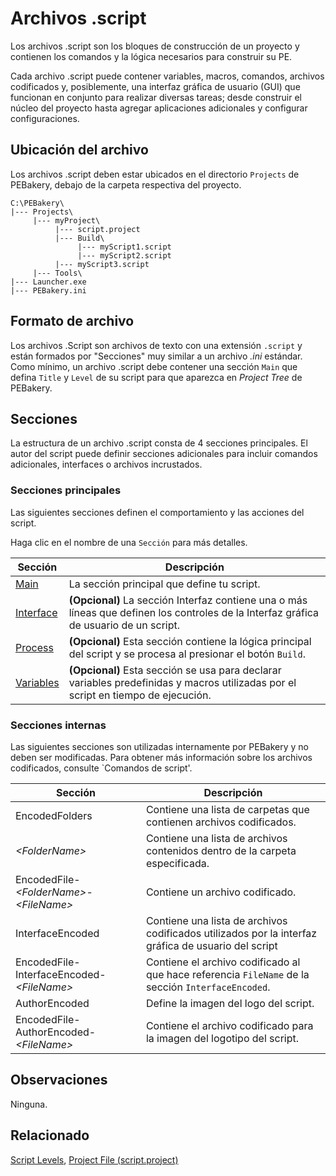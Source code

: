 # Archivos .script

Los archivos .script son los bloques de construcción de un proyecto y contienen los comandos y la lógica necesarios para construir su PE.

Cada archivo .script puede contener variables, macros, comandos, archivos codificados y, posiblemente, una interfaz gráfica de usuario (GUI) que funcionan en conjunto para realizar diversas tareas; desde construir el núcleo del proyecto hasta agregar aplicaciones adicionales y configurar configuraciones.

## Ubicación del archivo

Los archivos .script deben estar ubicados en el directorio `Projects` de PEBakery, debajo de la carpeta respectiva del proyecto.

```
C:\PEBakery\
|--- Projects\
     |--- myProject\
          |--- script.project
          |--- Build\
               |--- myScript1.script
               |--- myScript2.script
          |--- myScript3.script
     |--- Tools\
|--- Launcher.exe
|--- PEBakery.ini
```

## Formato de archivo

Los archivos .Script son archivos de texto con una extensión `.script` y están formados por "Secciones" muy similar a un archivo _.ini_ estándar. Como mínimo, un archivo .script debe contener una sección `Main` que defina `Title` y `Level` de su script para que aparezca en _Project Tree_ de PEBakery.

## Secciones

La estructura de un archivo .script consta de 4 secciones principales. El autor del script puede definir secciones adicionales para incluir comandos adicionales, interfaces o archivos incrustados.

### Secciones principales

Las siguientes secciones definen el comportamiento y las acciones del script.

Haga clic en el nombre de una `Sección` para más detalles.

| Sección | Descripción |
| --- | --- |
| [Main](./ScriptMain.md) | La sección principal que define tu script. |
| [Interface](./ScriptInterface.md) | **(Opcional)** La sección Interfaz contiene una o más líneas que definen los controles de la Interfaz gráfica de usuario de un script.  |
| [Process](./ScriptProcess.md) | **(Opcional)** Esta sección contiene la lógica principal del script y se procesa al presionar el botón `Build`. |
| [Variables](./ScriptVariables.md) | **(Opcional)** Esta sección se usa para declarar variables predefinidas y macros utilizadas por el script en tiempo de ejecución. |

### Secciones internas

Las siguientes secciones son utilizadas internamente por PEBakery y no deben ser modificadas.
Para obtener más información sobre los archivos codificados, consulte `Comandos de script'.

| Sección | Descripción |
| --- | --- |
| EncodedFolders | Contiene una lista de carpetas que contienen archivos codificados. |
| _\<FolderName>_ | Contiene una lista de archivos contenidos dentro de la carpeta especificada. |
| EncodedFile-_\<FolderName>_-_\<FileName>_ | Contiene un archivo codificado. |
| InterfaceEncoded | Contiene una lista de archivos codificados utilizados por la interfaz gráfica de usuario del script |
| EncodedFile-InterfaceEncoded-_\<FileName>_ | Contiene el archivo codificado al que hace referencia `FileName` de la sección `InterfaceEncoded`. |
| AuthorEncoded | Define la imagen del logo del script. |
| EncodedFile-AuthorEncoded-_\<FileName>_ | Contiene el archivo codificado para la imagen del logotipo del script. |

## Observaciones

Ninguna.

## Relacionado

[Script Levels](.ScriptLevels.md), [Project File (script.project)](./ProjectFiles.md)
